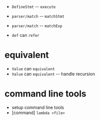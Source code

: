 - `DefineStmt` -- `execute`

- `parser/match` -- `matchStmt`
- `parser/match` -- `matchExp`

- `def` can `refer`

# equivalent

- `Value` can `equivalent`
- `Value` can `equivalent` -- handle recursion

# command line tools

- setup command line tools
- [command] `lambda <file>`
